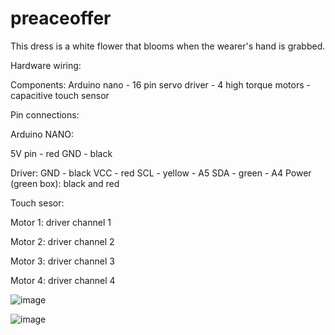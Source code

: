 # preaceoffer
This dress is a white flower that blooms when the wearer's hand is grabbed. 

Hardware wiring: 

Components:
Arduino nano - 16 pin servo driver - 4 high torque motors - capacitive touch sensor

Pin connections: 

Arduino NANO:

5V pin - red
GND - black 

Driver:
GND - black 
VCC - red 
SCL - yellow - A5
SDA - green - A4
Power (green box): black and red 

Touch sesor: 

Motor 1: driver channel 1

Motor 2: driver channel 2

Motor 3: driver channel 3

Motor 4: driver channel 4

![image](https://github.com/user-attachments/assets/fd6d9647-fc17-491d-9a4a-d59ab2b8e5d4)


![image](https://github.com/user-attachments/assets/48aa789f-f416-46c2-85c3-a5f239adb91f)


